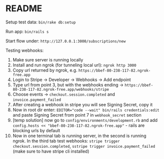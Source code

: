 # README

Setup test data:
`bin/rake db:setup`

Run app:
`bin/rails s`

Start flow under:
`http://127.0.0.1:3000/subscriptions/new`

Testing webhooks:
1. Make sure server is running locally
2. Install and run ngrok (for tunneling local url):
`ngrok http 3000`
3. Copy url returned by ngrok, e.g. `https://bbef-80-238-117-82.ngrok-free.app`
4. Login to Stripe -> Developer -> Webhooks -> Add endpoint
5. Type url from point 3, but with the webhooks ending -> `https://bbef-80-238-117-82.ngrok-free.app/webhooks/stripe`
6. Choose events -> `checkout.session.completed` and `invoice.payment_failed`
7. After creating a webhook in stripe you will see Signing Secret, copy it
8. Now in root dir enter: `EDITOR="code --wait" bin/rails credentials:edit` and paste Signing Secret from point 7 in `webhook_secret` section
9. [temp solution] now go to `config/environments/development.rb` and add `config.hosts << "bbef-80-238-117-82.ngrok-free.app"` - rails are blocking urls by default
10. Now in one terminal tab is running server, in the second is running ngrok. In the third tab test webhooks: `stripe trigger checkout.session.completed`, `sstripe trigger invoice.payment_failed` (make sure to have stripe cli installed)
